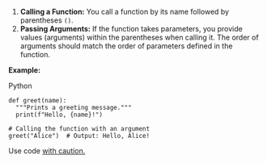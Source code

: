 1. **Calling a Function:** You call a function by its name followed by parentheses `()`.
2. **Passing Arguments:** If the function takes parameters, you provide values (arguments) within the parentheses when calling it. The order of arguments should match the order of parameters defined in the function.

**Example:**

Python

```
def greet(name):
  """Prints a greeting message."""
  print(f"Hello, {name}!")

# Calling the function with an argument
greet("Alice")  # Output: Hello, Alice!
```

Use code [with caution.](/faq#coding)